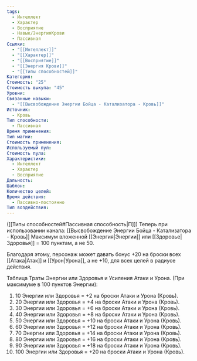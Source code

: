 ```yaml
---
tags:
  - Интеллект
  - Характер
  - Восприятие
  - Навык/ЭнергияКрови
  - Пассивная
Ссылки:
  - "[[Интеллект]]"
  - "[[Характер]]"
  - "[[Восприятие]]"
  - "[[Энергия Крови]]"
  - "[[Типы способностей]]"
Категория: 
Стоимость: "25"
Стоимость выкупа: "45"
Уровни: 
Связанные навыки:
  - "[[Высвобождение Энергии Бойца - Катализатора - Кровь]]"
Источник:
  - Кровь
Тип способности:
  - Пассивная
Время применения: 
Тип магии: 
Стоимость применения: 
Используемый пул: 
Стоимость пула: 
Характеристики:
  - Интеллект
  - Характер
  - Восприятие
Дальность: 
Шаблон: 
Количество целей: 
Время действия:
  - Пассивно-постоянно
Тип воздействия:
---
```

([[Типы способностей#Пассивная способность|П]]) Теперь при использовании канала: [[Высвобождение Энергии Бойца - Катализатора - Кровь]] Максимум вложенной [[Энергия|Энергии]] или [[Здоровье|Здоровья]] = 100 пунктам, а не 50.

Благодаря этому, персонаж может давать бонус +20 на броски всех [[Атака|Атак]] и [[Урон|Урона]], а не +10, для всех целей в радиусе действия. 

Таблица Траты Энергии или Здоровья и Усиления Атаки и Урона.
(При максимуме в 100 пунктов Энергии):

1. 10 Энергии или Здоровья = +2 на броски Атаки и Урона (Кровь).
2. 20 Энергии или Здоровья = +4 на броски Атаки и Урона (Кровь).
3. 30 Энергии или Здоровья = +6 на броски Атаки и Урона (Кровь).
4. 40 Энергии или Здоровья = +8 на броски Атаки и Урона (Кровь).
5. 50 Энергии или Здоровья = +10 на броски Атаки и Урона (Кровь).
6. 60 Энергии или Здоровья = +12 на броски Атаки и Урона (Кровь).
7. 70 Энергии или Здоровья = +14 на броски Атаки и Урона (Кровь).
8. 80 Энергии или Здоровья = +16 на броски Атаки и Урона (Кровь).
9. 90 Энергии или Здоровья = +18 на броски Атаки и Урона (Кровь).
10. 100 Энергии или Здоровья = +20 на броски Атаки и Урона (Кровь).